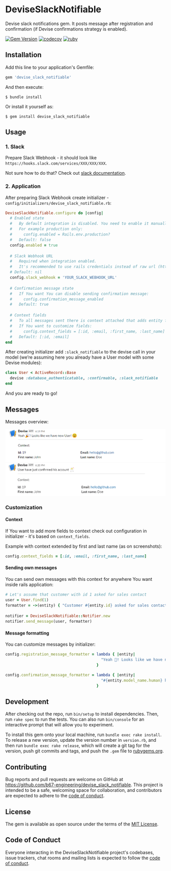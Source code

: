 # DeviseSlackNotifiable

Devise slack notifications gem. It posts message after registration and confirmation (if Devise confirmations strategy is enabled).

[![Gem Version](https://badge.fury.io/rb/devise_slack_notifiable.svg)](https://badge.fury.io/rb/devise_slack_notifiable)
[![codecov](https://codecov.io/gh/b67-engineering/devise_slack_notifiable/branch/master/graph/badge.svg)](https://codecov.io/gh/invoicity/devise_slack_notifiable)
[![ruby](https://github.com/b67-engineering/devise_slack_notifiable/workflows/Ruby/badge.svg)](https://github.com/invoicity/devise_slack_notifiable/actions)

## Installation

Add this line to your application's Gemfile:

```ruby
gem 'devise_slack_notifiable'
```

And then execute:

    $ bundle install

Or install it yourself as:

    $ gem install devise_slack_notifiable

## Usage

### 1. Slack
Prepare Slack Webhook - it should look like `https://hooks.slack.com/services/XXX/XXX/XXX`.

Not sure how to do that? Check out [slack documentation](https://api.slack.com/messaging/webhooks#getting_started).

### 2. Application
After preparing Slack Webhook create initializer - `config/initializers/devise_slack_notifiable.rb`:
```ruby
DeviseSlackNotifiable.configure do |config|
  # Enabled state
  #   By default integration is disabled. You need to enable it manually on desired environments.
  #   For example production only:
  #     config.enabled = Rails.env.production?
  #   Default: false
  config.enabled = true

  # Slack Webhook URL
  #   Required when integration enabled.
  #   It's recommended to use rails credentials instead of raw url (https://edgeguides.rubyonrails.org/security.html#custom-credentials)
  # Default: nil
  config.slack_webhook = 'YOUR_SLACK_WEBHOOK_URL'

  # Confirmation message state
  #   If You want You can disable sending confirmation message:
  #     config.confirmation_message_enabled
  #   Default: true

  # Context fields
  #   To all messages sent there is context attached that adds entity fields.
  #   If You want to customize fields:
  #     config.context_fields = [:id, :email, :first_name, :last_name]
  #   Default: [:id, :email]
end
```

After creating initializer add `:slack_notifiable` to the devise call in your model (we’re assuming here you already have a User model with some Devise modules):
```ruby
class User < ActiveRecord::Base
  devise :database_authenticatable, :confirmable, :slack_notifiable
end
```

And you are ready to go!

## Messages
Messages overview:

![Registration notification](./docs/registration-notification.png)
![Confirmation notification](./docs/confirmation-notification.png)

### Customization

#### Context
If You want to add more fields to context check out configuration in initializer - it's based on `context_fields`.

Example with context extended by first and last name (as on screenshots):
```ruby
config.context_fields = [:id, :email, :first_name, :last_name]
```

#### Sending own messages
You can send own messages with this context for anywhere You want inside rails application:
```ruby
# Let's assume that customer with id 1 asked for sales contact
user = User.find(1)
formatter = ->(entity) { "Customer #{entity.id} asked for sales contact!" }

notifier = DeviseSlackNotifiable::Notifier.new
notifier.send_message(user, formatter)
```

#### Message formatting
You can customize messages by initializer:
```ruby
config.registration_message_formatter = lambda { |entity|
                                          "Yeah 🎉! Looks like we have new #{entity.model_name.human}! 😊"
                                        }
```

```ruby
config.confirmation_message_formatter = lambda { |entity|
                                          "#{entity.model_name.human} have just confirmed his account 🥂"
                                        }
```

## Development

After checking out the repo, run `bin/setup` to install dependencies. Then, run `rake spec` to run the tests. You can also run `bin/console` for an interactive prompt that will allow you to experiment.

To install this gem onto your local machine, run `bundle exec rake install`. To release a new version, update the version number in `version.rb`, and then run `bundle exec rake release`, which will create a git tag for the version, push git commits and tags, and push the `.gem` file to [rubygems.org](https://rubygems.org).

## Contributing

Bug reports and pull requests are welcome on GitHub at https://github.com/b67-engineering/devise_slack_notifiable. This project is intended to be a safe, welcoming space for collaboration, and contributors are expected to adhere to the [code of conduct](https://github.com/invoicity/devise_slack_notifiable/blob/master/CODE_OF_CONDUCT.md).


## License

The gem is available as open source under the terms of the [MIT License](https://opensource.org/licenses/MIT).

## Code of Conduct

Everyone interacting in the DeviseSlackNotifiable project's codebases, issue trackers, chat rooms and mailing lists is expected to follow the [code of conduct](https://github.com/[USERNAME]/devise_slack_notifiable/blob/master/CODE_OF_CONDUCT.md).
